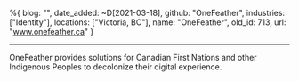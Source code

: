 %{
  blog: "",
  date_added: ~D[2021-03-18],
  github: "OneFeather",
  industries: ["Identity"],
  locations: ["Victoria, BC"],
  name: "OneFeather",
  old_id: 713,
  url: "www.onefeather.ca"
}

---

OneFeather provides solutions for Canadian First Nations and other Indigenous Peoples to decolonize their digital experience.
